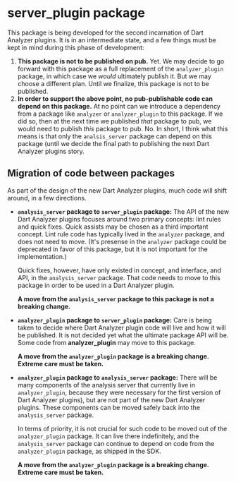 # server\_plugin package

This package is being developed for the second incarnation of Dart Analyzer
plugins. It is in an intermediate state, and a few things must be kept in mind
during this phase of development:

1. **This package is not to be published on pub.** Yet. We may decide to go
   forward with this package as a full replacement of the `analyzer_plugin`
   package, in which case we _would_ ultimately publish it. But we may choose a
   different plan.  Until we finalize, this package is not to be published.
2. **In order to support the above point, no pub-publishable code can depend on
   this package.** At no point can we introduce a dependency from a package
   like `analyzer` or `analyzer_plugin` to this package. If we did so, then at
   the next time we published _that_ package to pub, we would need to publish
   _this_ package to pub. No. In short, I think what this means is that only
   the `analsis_server` package can depend on this package (until we decide the
   final path to publishing the next Dart Analyzer plugins story.

## Migration of code between packages

As part of the design of the new Dart Analyzer plugins, much code will shift
around, in a few directions.

* **`analysis_server` package to `server_plugin` package:** The API of the new
  Dart Analyzer plugins focuses around two primary concepts: lint rules and
  quick fixes. Quick assists may be chosen as a third important concept.  Lint
  rule code has typically lived in the `analyzer` package, and does not need to
  move. (It's presense in the `analyzer` package could be deprecated in favor
  of this package, but it is not important for the implementation.)

  Quick fixes, however, have only existed in concept, and interface, and API,
  in the `analysis_server` package. That code needs to move to this package in
  order to be used in a Dart Analyzer plugin.

  **A move from the `analysis_server` package to this package is not a breaking
  change.**

* **`analyzer_plugin` package to `server_plugin` package:** Care is being taken
  to decide where Dart Analyzer plugin code will live and how it will be
  published. It is not decided yet what the ultimate package API will be. Some
  code from **analyzer_plugin** may move to this package.

  **A move from the `analyzer_plugin` package is a breaking change. Extreme
  care must be taken.**

* **`analyzer_plugin` package to `analysis_server` package:** There will be
  many components of the analysis server that currently live in
  `analyzer_plugin`, because they were necessary for the first version of Dart
  Analyzer plugins), but are not part of the new Dart Analyzer plugins. These
  components can be moved safely back into the `analysis_server` package.

  In terms of priority, it is not crucial for such code to be moved out of the
  `analyzer_plugin` package. It can live there indefinitely, and the
  `analysis_server` package can continue to depend on code from the
  `analyzer_plugin` package, as shipped in the SDK.

  **A move from the `analyzer_plugin` package is a breaking change. Extreme
  care must be taken.**
